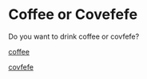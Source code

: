  # Coffee or Covefefe
 
 Do you want to drink coffee or covfefe?  
 
 [coffee](../third/coffee.md)
 
 [covfefe](../third/covfefe.md)
